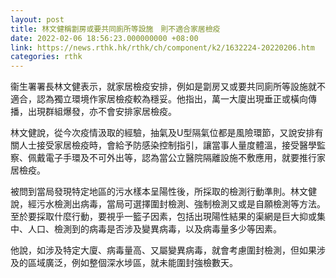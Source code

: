 ```yaml
---
layout: post
title: 林文健稱劏房或要共同廁所等設施　則不適合家居檢疫
date: 2022-02-06 18:56:23.000000000 +08:00
link: https://news.rthk.hk/rthk/ch/component/k2/1632224-20220206.htm
categories: rthk
---
```


衞生署署長林文健表示，就家居檢疫安排，例如是劏房又或要共同廁所等設施就不適合，認為獨立環境作家居檢疫較為穩妥。他指出，萬一大廈出現垂正或橫向傳播，出現群組爆發，亦不會安排家居檢疫。

林文健說，從今次疫情汲取的經驗，抽氣及U型隔氣位都是風險環節，又說安排有關人士接受家居檢疫時，會給予防感染控制指引，讓當事人量度體溫，接受醫學監察、佩戴電子手環及不可外出等，認為當公立醫院隔離設施不敷應用，就要推行家居檢疫。

被問到當局發現特定地區的污水樣本呈陽性後，所採取的檢測行動準則。林文健說，經污水檢測出病毒，當局可選擇圍封檢測、強制檢測又或是自願檢測等方法。至於要採取什麼行動，要視乎一籃子因素，包括出現陽性結果的渠網是巨大抑或集中、人口、檢測到的病毒是否涉及變異病毒，以及病毒量多少等因素。

他說，如涉及特定大廈、病毒量高、又屬變異病毒，就會考慮圍封檢測，但如果涉及的區域廣泛，例如整個深水埗區，就未能圍封強檢數天。

